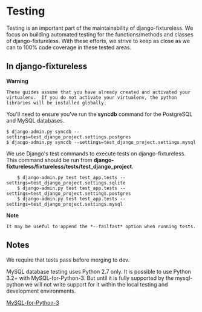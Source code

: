 Testing
=======
Testing is an important part of the maintainability of django-fixtureless. We focus on building automated testing for the functions/methods and classes of django-fixtureless. With these efforts, we strive to keep as close as we can to 100% code coverage in these tested areas.

In django-fixtureless
---------------------

**Warning**
    
    These guides assume that you have already created and activated your
    virtualenv.  If you do not activate your virtualenv, the python
    libraries will be installed globally.

You'll need to ensure you've run the **syncdb** command for the PostgreSQL and MySQL databases.

    $ django-admin.py syncdb --settings=test_django_project.settings.postgres
    $ django-admin.py syncdb --settings=test_django_project.settings.mysql

We use Django's test commands to execute tests on django-fixtureless. This command should be run from
**django-fixtureless/fixtureless/tests/test_django_project**.

        $ django-admin.py test test_app.tests --settings=test_django_project.settings.sqlite
        $ django-admin.py test test_app.tests --settings=test_django_project.settings.postgres
        $ django-admin.py test test_app.tests --settings=test_django_project.settings.mysql

**Note**

    It may be useful to append the *--failfast* option when running tests.

Notes
-----
We require that tests pass before merging to dev.

MySQL database testing uses Python 2.7 only.  It is possible to use
Python 3.2+ with MySQL-for-Python-3.  But until it is fully supported by
the mysql-python we will not write support for it within the local testing
and development environments.

[MySQL-for-Python-3](https://github.com/davispuh/MySQL-for-Python-3)
